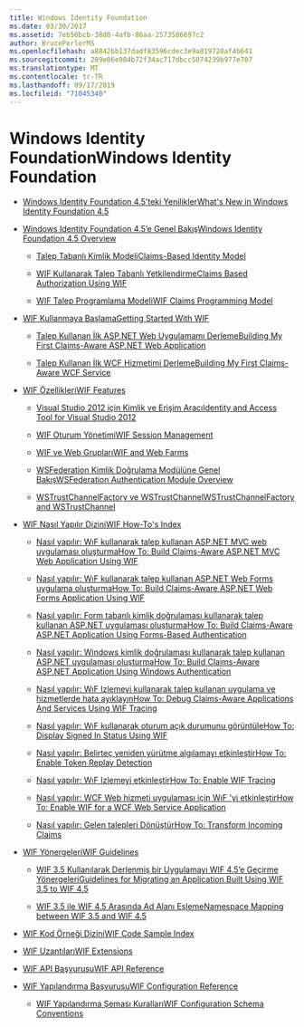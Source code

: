 ```yaml
---
title: Windows Identity Foundation
ms.date: 03/30/2017
ms.assetid: 7eb50bcb-38d8-4afb-86aa-2573586697c2
author: BrucePerlerMS
ms.openlocfilehash: a8842bb137dadf83596cdec3e9a819720af4b641
ms.sourcegitcommit: 289e06e904b72f34ac717dbcc5074239b977e707
ms.translationtype: MT
ms.contentlocale: tr-TR
ms.lasthandoff: 09/17/2019
ms.locfileid: "71045340"
---
```

# <a name="windows-identity-foundation"></a><span data-ttu-id="d8acd-102">Windows Identity Foundation</span><span class="sxs-lookup"><span data-stu-id="d8acd-102">Windows Identity Foundation</span></span>

- [<span data-ttu-id="d8acd-103">Windows Identity Foundation 4.5'teki Yenilikler</span><span class="sxs-lookup"><span data-stu-id="d8acd-103">What's New in Windows Identity Foundation 4.5</span></span>](whats-new-in-wif.md)

- [<span data-ttu-id="d8acd-104">Windows Identity Foundation 4.5’e Genel Bakış</span><span class="sxs-lookup"><span data-stu-id="d8acd-104">Windows Identity Foundation 4.5 Overview</span></span>](wif-overview.md)

  - [<span data-ttu-id="d8acd-105">Talep Tabanlı Kimlik Modeli</span><span class="sxs-lookup"><span data-stu-id="d8acd-105">Claims-Based Identity Model</span></span>](claims-based-identity-model.md)

  - [<span data-ttu-id="d8acd-106">WIF Kullanarak Talep Tabanlı Yetkilendirme</span><span class="sxs-lookup"><span data-stu-id="d8acd-106">Claims Based Authorization Using WIF</span></span>](claims-based-authorization-using-wif.md)

  - [<span data-ttu-id="d8acd-107">WIF Talep Programlama Modeli</span><span class="sxs-lookup"><span data-stu-id="d8acd-107">WIF Claims Programming Model</span></span>](wif-claims-programming-model.md)

- [<span data-ttu-id="d8acd-108">WIF Kullanmaya Başlama</span><span class="sxs-lookup"><span data-stu-id="d8acd-108">Getting Started With WIF</span></span>](getting-started-with-wif.md)

  - [<span data-ttu-id="d8acd-109">Talep Kullanan İlk ASP.NET Web Uygulamamı Derleme</span><span class="sxs-lookup"><span data-stu-id="d8acd-109">Building My First Claims-Aware ASP.NET Web Application</span></span>](building-my-first-claims-aware-aspnet-web-app.md)

  - [<span data-ttu-id="d8acd-110">Talep Kullanan İlk WCF Hizmetimi Derleme</span><span class="sxs-lookup"><span data-stu-id="d8acd-110">Building My First Claims-Aware WCF Service</span></span>](building-my-first-claims-aware-wcf-service.md)

- [<span data-ttu-id="d8acd-111">WIF Özellikleri</span><span class="sxs-lookup"><span data-stu-id="d8acd-111">WIF Features</span></span>](wif-features.md)

  - [<span data-ttu-id="d8acd-112">Visual Studio 2012 için Kimlik ve Erişim Aracı</span><span class="sxs-lookup"><span data-stu-id="d8acd-112">Identity and Access Tool for Visual Studio 2012</span></span>](identity-and-access-tool-for-vs.md)

  - [<span data-ttu-id="d8acd-113">WIF Oturum Yönetimi</span><span class="sxs-lookup"><span data-stu-id="d8acd-113">WIF Session Management</span></span>](wif-session-management.md)

  - [<span data-ttu-id="d8acd-114">WIF ve Web Grupları</span><span class="sxs-lookup"><span data-stu-id="d8acd-114">WIF and Web Farms</span></span>](wif-and-web-farms.md)

  - [<span data-ttu-id="d8acd-115">WSFederation Kimlik Doğrulama Modülüne Genel Bakış</span><span class="sxs-lookup"><span data-stu-id="d8acd-115">WSFederation Authentication Module Overview</span></span>](wsfederation-authentication-module-overview.md)

  - [<span data-ttu-id="d8acd-116">WSTrustChannelFactory ve WSTrustChannel</span><span class="sxs-lookup"><span data-stu-id="d8acd-116">WSTrustChannelFactory and WSTrustChannel</span></span>](wstrustchannelfactory-and-wstrustchannel.md)

- [<span data-ttu-id="d8acd-117">WIF Nasıl Yapılır Dizini</span><span class="sxs-lookup"><span data-stu-id="d8acd-117">WIF How-To's Index</span></span>](wif-how-tos-index.md)

  - [<span data-ttu-id="d8acd-118">Nasıl yapılır: WıF kullanarak talep kullanan ASP.NET MVC web uygulaması oluşturma</span><span class="sxs-lookup"><span data-stu-id="d8acd-118">How To: Build Claims-Aware ASP.NET MVC Web Application Using WIF</span></span>](how-to-build-claims-aware-aspnet-mvc-web-app-using-wif.md)

  - [<span data-ttu-id="d8acd-119">Nasıl yapılır: WıF kullanarak talep kullanan ASP.NET Web Forms uygulama oluşturma</span><span class="sxs-lookup"><span data-stu-id="d8acd-119">How To: Build Claims-Aware ASP.NET Web Forms Application Using WIF</span></span>](how-to-build-claims-aware-aspnet-web-forms-app-using-wif.md)

  - [<span data-ttu-id="d8acd-120">Nasıl yapılır: Form tabanlı kimlik doğrulaması kullanarak talep kullanan ASP.NET uygulaması oluşturma</span><span class="sxs-lookup"><span data-stu-id="d8acd-120">How To: Build Claims-Aware ASP.NET Application Using Forms-Based Authentication</span></span>](claims-aware-aspnet-app-forms-authentication.md)

  - [<span data-ttu-id="d8acd-121">Nasıl yapılır: Windows kimlik doğrulaması kullanarak talep kullanan ASP.NET uygulaması oluşturma</span><span class="sxs-lookup"><span data-stu-id="d8acd-121">How To: Build Claims-Aware ASP.NET Application Using Windows Authentication</span></span>](how-to-build-claims-aware-aspnet-app-using-windows-authentication.md)

  - [<span data-ttu-id="d8acd-122">Nasıl yapılır: WıF Izlemeyi kullanarak talep kullanan uygulama ve hizmetlerde hata ayıklayın</span><span class="sxs-lookup"><span data-stu-id="d8acd-122">How To: Debug Claims-Aware Applications And Services Using WIF Tracing</span></span>](how-to-debug-claims-aware-applications-and-services-using-wif-tracing.md)

  - [<span data-ttu-id="d8acd-123">Nasıl yapılır: WıF kullanarak oturum açık durumunu görüntüle</span><span class="sxs-lookup"><span data-stu-id="d8acd-123">How To: Display Signed In Status Using WIF</span></span>](how-to-display-signed-in-status-using-wif.md)

  - [<span data-ttu-id="d8acd-124">Nasıl yapılır: Belirteç yeniden yürütme algılamayı etkinleştir</span><span class="sxs-lookup"><span data-stu-id="d8acd-124">How To: Enable Token Replay Detection</span></span>](how-to-enable-token-replay-detection.md)

  - [<span data-ttu-id="d8acd-125">Nasıl yapılır: WıF Izlemeyi etkinleştir</span><span class="sxs-lookup"><span data-stu-id="d8acd-125">How To: Enable WIF Tracing</span></span>](how-to-enable-wif-tracing.md)

  - [<span data-ttu-id="d8acd-126">Nasıl yapılır: WCF Web hizmeti uygulaması için WıF 'yi etkinleştir</span><span class="sxs-lookup"><span data-stu-id="d8acd-126">How To: Enable WIF for a WCF Web Service Application</span></span>](how-to-enable-wif-for-a-wcf-web-service-application.md)

  - [<span data-ttu-id="d8acd-127">Nasıl yapılır: Gelen talepleri Dönüştür</span><span class="sxs-lookup"><span data-stu-id="d8acd-127">How To: Transform Incoming Claims</span></span>](how-to-transform-incoming-claims.md)

- [<span data-ttu-id="d8acd-128">WIF Yönergeleri</span><span class="sxs-lookup"><span data-stu-id="d8acd-128">WIF Guidelines</span></span>](wif-guidelines.md)

  - [<span data-ttu-id="d8acd-129">WIF 3.5 Kullanılarak Derlenmiş bir Uygulamayı WIF 4.5’e Geçirme Yönergeleri</span><span class="sxs-lookup"><span data-stu-id="d8acd-129">Guidelines for Migrating an Application Built Using WIF 3.5 to WIF 4.5</span></span>](guidelines-for-migrating-an-application-built-using-wif-3-5-to-wif-4-5.md)

  - [<span data-ttu-id="d8acd-130">WIF 3.5 ile WIF 4.5 Arasında Ad Alanı Eşleme</span><span class="sxs-lookup"><span data-stu-id="d8acd-130">Namespace Mapping between WIF 3.5 and WIF 4.5</span></span>](namespace-mapping-between-wif-3-5-and-wif-4-5.md)

- [<span data-ttu-id="d8acd-131">WIF Kod Örneği Dizini</span><span class="sxs-lookup"><span data-stu-id="d8acd-131">WIF Code Sample Index</span></span>](wif-code-sample-index.md)

- [<span data-ttu-id="d8acd-132">WIF Uzantıları</span><span class="sxs-lookup"><span data-stu-id="d8acd-132">WIF Extensions</span></span>](wif-extensions.md)

- [<span data-ttu-id="d8acd-133">WIF API Başvurusu</span><span class="sxs-lookup"><span data-stu-id="d8acd-133">WIF API Reference</span></span>](wif-api-reference.md)

- [<span data-ttu-id="d8acd-134">WIF Yapılandırma Başvurusu</span><span class="sxs-lookup"><span data-stu-id="d8acd-134">WIF Configuration Reference</span></span>](wif-configuration-reference.md)

  - [<span data-ttu-id="d8acd-135">WIF Yapılandırma Şeması Kuralları</span><span class="sxs-lookup"><span data-stu-id="d8acd-135">WIF Configuration Schema Conventions</span></span>](wif-configuration-schema-conventions.md)
